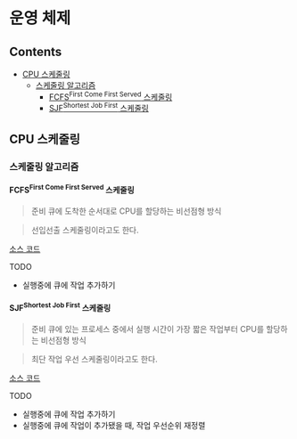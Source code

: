 # 운영 체제

## Contents
  - [CPU 스케줄링](#cpu-스케줄링)
    - [스케줄링 알고리즘](#스케줄링-알고리즘)
      - [FCFS<sup>First Come First Served</sup> 스케줄링](#fcfssupfirst-come-first-servedsup-스케줄링)
      - [SJF<sup>Shortest Job First</sup> 스케줄링](#sjfsupshortest-job-firstsup-스케줄링)


## CPU 스케줄링

### 스케줄링 알고리즘

#### FCFS<sup>First Come First Served</sup> 스케줄링

> 준비 큐에 도착한 순서대로 CPU를 할당하는 비선점형 방식

> 선입선출 스케줄링이라고도 한다.

[소스 코드](Operating-System.playground/Sources/FCFSScheduler.swift)

TODO
- 실행중에 큐에 작업 추가하기

#### SJF<sup>Shortest Job First</sup> 스케줄링

> 준비 큐에 있는 프로세스 중에서 실행 시간이 가장 짧은 작업부터 CPU를 할당하는 비선점형 방식

> 최단 작업 우선 스케줄링이라고도 한다.

[소스 코드](Operating-System.playground/Sources/SJFScheduler.swift)

TODO
- 실행중에 큐에 작업 추가하기
- 실행중에 큐에 작업이 추가됐을 때, 작업 우선순위 재정렬